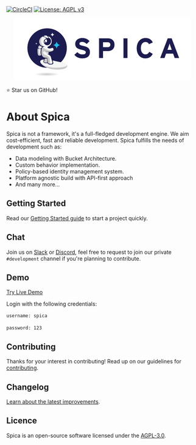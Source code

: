 [![CircleCI](https://circleci.com/gh/spica-engine/spica/tree/master.svg?style=shield)](https://circleci.com/gh/spica-engine/spica)
[![License: AGPL v3](https://img.shields.io/badge/License-AGPL%20v3-blue.svg)](https://www.gnu.org/licenses/agpl-3.0)

<p align="center">
  <img src="/docs/site/src/assets/images/spica-dark.png">
</p>
  
:star: Star us on GitHub!

# About Spica

Spica is not a framework, it's a full-fledged development engine. We aim cost-efficient, fast and reliable development. Spica fulfills the needs of development such as:

* Data modeling with Bucket Architecture.
* Custom behavior implementation.
* Policy-based identity management system.
* Platform agnostic build with API-first approach
* And many more...

## Getting Started

Read our [Getting Started guide][quickstart] to start a project quickly.

## Chat
Join us on [Slack][slack] or [Discord][discord], feel free to request to join our private `#development` channel if you're planning to contribute. 

## Demo
[Try Live Demo](http://master.spicaengine.com/spica)

Login with the following credentials:

~~~
username: spica

password: 123
~~~~


## Contributing

Thanks for your interest in contributing! Read up on our guidelines for [contributing](https://github.com/spica-engine/spica/blob/master/CONTRIBUTING.md).

## Changelog

[Learn about the latest improvements][changelog].

## Licence

Spica is an open-source software licensed under the [AGPL-3.0][licence].


[quickstart]: https://next.spicaengine.com/docs/guide/getting-started
[slack]: https://join.slack.com/t/spica-global/shared_invite/enQtNzYyNzExMDQ4ODE2LTIyZTE0MmRhNmFlNTMxNmQ2MTMzOTMyZmMwYTYzMmM1NWQ5YTlmODdkMzI1MzkzNzFkMTQ4NTc0MzYwOWVkYjg
[discord]: https://discord.gg/4k6BpA6
[changelog]: https://github.com/spica-engine/spica/blob/master/CHANGELOG.md
[licence]: https://opensource.org/licenses/AGPL-3.0
